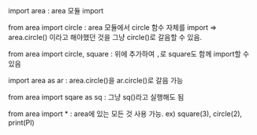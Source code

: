 import area : area 모듈 import

from area import circle : area 모듈에서 circle 함수 자체를 import => area.circle() 이라고 해야했던 것을 그냥 circle()로 갈음할 수 있음.

from area import circle, square : 위에 추가하여 ```,```로 square도 함께 import할 수 있음

import area as ar : area.circle()을 ar.circle()로 갈음 가능

from area import sqare as sq : 그냥 sq()라고 실행해도 됨

from area import * : area에 있는 모든 것 사용 가능. ex) square(3), circle(2), print(PI)
